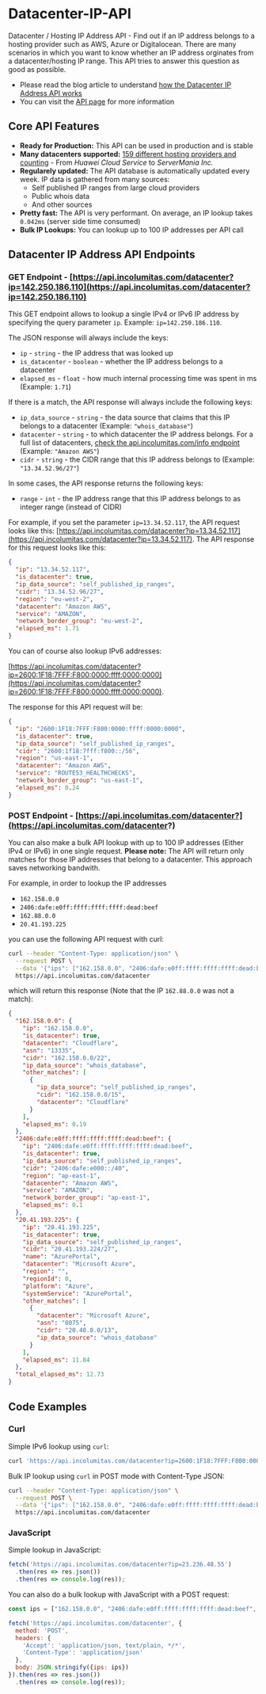 # Datacenter-IP-API
Datacenter / Hosting IP Address API - Find out if an IP address belongs to a hosting provider such as AWS, Azure or Digitalocean. There are many scenarios in which you want to know whether an IP address orginates from a datacenter/hosting IP range. This API tries to answer this question as good as possible.

+ Please read the blog article to understand [how the Datacenter IP Address API works](https://incolumitas.com/2022/03/09/find-out-if-an-IP-address-belongs-to-a-hosting-provider/#isso-thread)
+ You can visit the [API page](https://incolumitas.com/pages/Datacenter-IP-API/) for more information

## Core API Features

+ **Ready for Production:** This API can be used in production and is stable
+ **Many datacenters supported:** [159 different hosting providers and counting](https://api.incolumitas.com/info) - From *Huawei Cloud Service* to *ServerMania Inc.*
+ **Regularely updated:** The API database is automatically updated every week. IP data is gathered from many sources: 
  + Self published IP ranges from large cloud providers
  + Public whois data
  + And other sources
+ **Pretty fast:** The API is very performant. On average, an IP lookup takes `0.042ms` (server side time consumed)
+ **Bulk IP Lookups:** You can lookup up to 100 IP addresses per API call

## Datacenter IP Address API Endpoints

### GET Endpoint - [https://api.incolumitas.com/datacenter?ip=142.250.186.110](https://api.incolumitas.com/datacenter?ip=142.250.186.110)

This GET endpoint allows to lookup a single IPv4 or IPv6 IP address by specifying the query parameter `ip`. Example: `ip=142.250.186.110`.

The JSON response will always include the keys:

+ `ip` - `string` - the IP address that was looked up
+ `is_datacenter` - `boolean` - whether the IP address belongs to a datacenter
+ `elapsed_ms` - `float` - how much internal processing time was spent in ms (Example: `1.71`)

If there is a match, the API response will always include the following keys:

+ `ip_data_source` - `string` - the data source that claims that this IP belongs to a datacenter (Example: `"whois_database"`)
+ `datacenter` - `string` - to which datacenter the IP address belongs. For a full list of datacenters, [check the api.incolumitas.com/info endpoint](https://api.incolumitas.com/info) (Example: `"Amazon AWS"`)
+ `cidr` - `string` - the CIDR range that this IP address belongs to (Example: `"13.34.52.96/27"`)

In some cases, the API response returns the following keys:

+ `range` - `int` - the IP address range that this IP address belongs to as integer range (instead of CIDR)

For example, if you set the parameter `ip=13.34.52.117`, the API request looks like this: [https://api.incolumitas.com/datacenter?ip=13.34.52.117](https://api.incolumitas.com/datacenter?ip=13.34.52.117). The API response for this request looks like this:

```json
{
  "ip": "13.34.52.117",
  "is_datacenter": true,
  "ip_data_source": "self_published_ip_ranges",
  "cidr": "13.34.52.96/27",
  "region": "eu-west-2",
  "datacenter": "Amazon AWS",
  "service": "AMAZON",
  "network_border_group": "eu-west-2",
  "elapsed_ms": 1.71
}
```

You can of course also lookup IPv6 addresses:

[https://api.incolumitas.com/datacenter?ip=2600:1F18:7FFF:F800:0000:ffff:0000:0000](https://api.incolumitas.com/datacenter?ip=2600:1F18:7FFF:F800:0000:ffff:0000:0000). 

The response for this API request will be:

```json
{
  "ip": "2600:1F18:7FFF:F800:0000:ffff:0000:0000",
  "is_datacenter": true,
  "ip_data_source": "self_published_ip_ranges",
  "cidr": "2600:1f18:7fff:f800::/56",
  "region": "us-east-1",
  "datacenter": "Amazon AWS",
  "service": "ROUTE53_HEALTHCHECKS",
  "network_border_group": "us-east-1",
  "elapsed_ms": 0.24
}
```

### POST Endpoint - [https://api.incolumitas.com/datacenter?](https://api.incolumitas.com/datacenter?)

You can also make a bulk API lookup with up to 100 IP addresses (Either IPv4 or IPv6) in one single request. **Please note:** The API will return only matches for those IP addresses that belong to a datacenter. This approach saves networking bandwith.

For example, in order to lookup the IP addresses

+ `162.158.0.0`
+ `2406:dafe:e0ff:ffff:ffff:ffff:dead:beef`
+ `162.88.0.0`
+ `20.41.193.225`

you can use the following API request with curl:

```bash
curl --header "Content-Type: application/json" \
  --request POST \
  --data '{"ips": ["162.158.0.0", "2406:dafe:e0ff:ffff:ffff:ffff:dead:beef", "162.88.0.0", "20.41.193.225"]}' \
  https://api.incolumitas.com/datacenter
```

which will return this response (Note that the IP `162.88.0.0` was not a match):

```json
{
  "162.158.0.0": {
    "ip": "162.158.0.0",
    "is_datacenter": true,
    "datacenter": "Cloudflare",
    "asn": "13335",
    "cidr": "162.158.0.0/22",
    "ip_data_source": "whois_database",
    "other_matches": [
      {
        "ip_data_source": "self_published_ip_ranges",
        "cidr": "162.158.0.0/15",
        "datacenter": "Cloudflare"
      }
    ],
    "elapsed_ms": 0.19
  },
  "2406:dafe:e0ff:ffff:ffff:ffff:dead:beef": {
    "ip": "2406:dafe:e0ff:ffff:ffff:ffff:dead:beef",
    "is_datacenter": true,
    "ip_data_source": "self_published_ip_ranges",
    "cidr": "2406:dafe:e000::/40",
    "region": "ap-east-1",
    "datacenter": "Amazon AWS",
    "service": "AMAZON",
    "network_border_group": "ap-east-1",
    "elapsed_ms": 0.1
  },
  "20.41.193.225": {
    "ip": "20.41.193.225",
    "is_datacenter": true,
    "ip_data_source": "self_published_ip_ranges",
    "cidr": "20.41.193.224/27",
    "name": "AzurePortal",
    "datacenter": "Microsoft Azure",
    "region": "",
    "regionId": 0,
    "platform": "Azure",
    "systemService": "AzurePortal",
    "other_matches": [
      {
        "datacenter": "Microsoft Azure",
        "asn": "8075",
        "cidr": "20.40.0.0/13",
        "ip_data_source": "whois_database"
      }
    ],
    "elapsed_ms": 11.84
  },
  "total_elapsed_ms": 12.73
}
```

## Code Examples

### Curl

Simple IPv6 lookup using `curl`:

```bash
curl 'https://api.incolumitas.com/datacenter?ip=2600:1F18:7FFF:F800:0000:ffff:0000:0000'
```

Bulk IP lookup using `curl` in POST mode with Content-Type JSON:

```bash
curl --header "Content-Type: application/json" \
  --request POST \
  --data '{"ips": ["162.158.0.0", "2406:dafe:e0ff:ffff:ffff:ffff:dead:beef", "162.88.0.0", "20.41.193.225"]}' \
  https://api.incolumitas.com/datacenter
```

### JavaScript

Simple lookup in JavaScript:

```JavaScript
fetch('https://api.incolumitas.com/datacenter?ip=23.236.48.55')
  .then(res => res.json())
  .then(res => console.log(res));
```

You can also do a bulk lookup with JavaScript with a POST request:

```JavaScript
const ips = ["162.158.0.0", "2406:dafe:e0ff:ffff:ffff:ffff:dead:beef", "162.88.0.0", "20.41.193.225"];

fetch('https://api.incolumitas.com/datacenter', {
  method: 'POST',
  headers: {
    'Accept': 'application/json, text/plain, */*',
    'Content-Type': 'application/json'
  },
  body: JSON.stringify({ips: ips})
}).then(res => res.json())
  .then(res => console.log(res));
```

